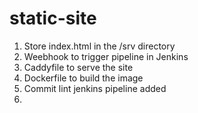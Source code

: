 # static-site

1. Store index.html in the /srv directory
2. Weebhook to trigger pipeline in Jenkins
3. Caddyfile to serve the site
4. Dockerfile to build the image
5. Commit lint jenkins pipeline added 
6. 
